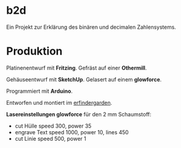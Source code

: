 # b2d

Ein Projekt zur Erklärung des binären und decimalen Zahlensystems. 



# Produktion #

Platinenentwurf mit **Fritzing**.
Gefräst auf einer **Othermill**.

Gehäuseentwurf mit **SketchUp**. 
Gelasert auf einem **glowforce**.

Programmiert mit **Arduino**.

Entworfen und montiert im [erfindergarden](http://www.erfindergarden).



**Lasereinstellungen glowforce** für den 2 mm Schaumstoff:

- cut Hülle speed 300, power 35
- engrave Text speed 1000, power 10, lines 450
- cut Linie speed 500, power 1
 